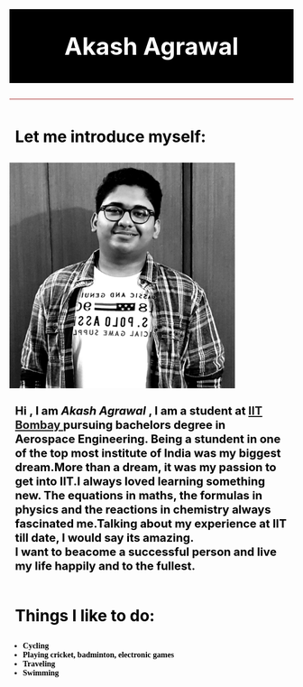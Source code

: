 
<html>
<meta name="viewport" content="width=device-width, initial-scale=1.0">
<head>
<title> "About Me"</title>
<style>
body {
  background-image: url('a.jpg');
   background-repeat: no-repeat;
    background-attachment: fixed;
  background-size: 100% 100%;
}
  #myHeader {
  background-color: black;
  color: white;
  padding: 40px; 
  text-align: center;
  font-size: 300%;
  }
.para {
  color: black;
  padding: 10px;
  <!-- Setting style for paragraphs.!-->
}
.subHeading {
  color: black;
  padding: 10px;
  <!--Setting stlye for sub-headings.!-->
  }
  .font {
  color: black;
  font-family : Comic Sans MS;
  <!--Setting style for list items!-->
  }
</style>
</head>
<body>
<h1 id = "myHeader" >Akash Agrawal</h1>
<hr size="5px" style="color: ; background-color:brown">
<h1 class = "subHeading"> Let me introduce myself: </h1>
<img src="akash.jpg" style="width:400px;height:400px; align:right ;border:10px">
<p class = "para"> 
<big><big><b>Hi , I am <b><i> Akash Agrawal</i></b> , I am a student at <a href = "http://www.iitb.ac.in" title ="Click on it to visit the website."> IIT Bombay </a> pursuing bachelors degree in Aerospace Engineering.
Being a stundent in one of the top most institute of India was my biggest dream.More than a dream, it was my passion
to get into IIT.I always loved learning something new. The equations in maths, the formulas in physics and the reactions in chemistry 
always fascinated me.Talking about my experience at IIT till date, I would say its amazing. <br>
I want to beacome a successful person and live my life happily and to the fullest.
</b>
</big></big>
</p>
<h1 class = "subHeading" > Things I like to do: </h1>
<ul class = " font" >
<li> <b>Cycling </b></li>
<li><b> Playing cricket, badminton, electronic games</b> </li>
<li> <b>Traveling </b></li>
<li> <b>Swimming</b> </li>
</ul>
<br>
<br>
<br>
<br>
  
</body>
</html>
